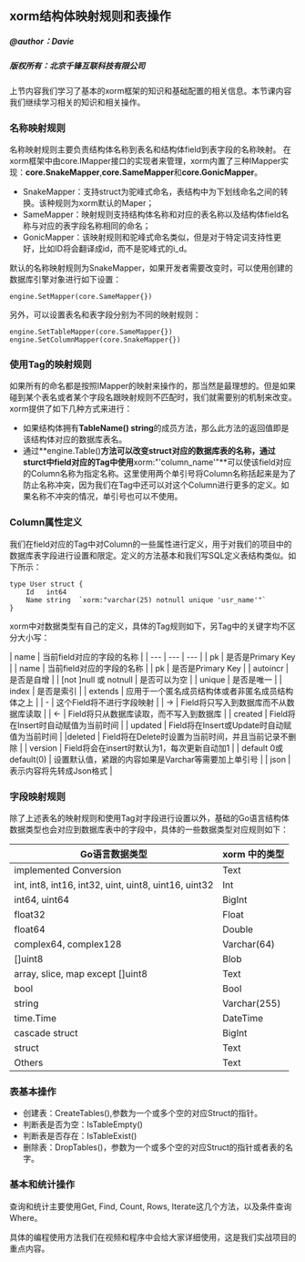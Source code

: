 ## xorm结构体映射规则和表操作
##### @author：Davie
##### 版权所有：北京千锋互联科技有限公司

上节内容我们学习了基本的xorm框架的知识和基础配置的相关信息。本节课内容我们继续学习相关的知识和相关操作。
### 名称映射规则
名称映射规则主要负责结构体名称到表名和结构体field到表字段的名称映射。
在xorm框架中由core.IMapper接口的实现者来管理，xorm内置了三种IMapper实现：**core.SnakeMapper**,**core.SameMapper**和**core.GonicMapper**。

* SnakeMapper：支持struct为驼峰式命名，表结构中为下划线命名之间的转换。该种规则为xorm默认的Maper；
* SameMapper：映射规则支持结构体名称和对应的表名称以及结构体field名称与对应的表字段名称相同的命名；
* GonicMapper：该映射规则和驼峰式命名类似，但是对于特定词支持性更好，比如ID将会翻译成id，而不是驼峰式的i_d。

默认的名称映射规则为SnakeMapper，如果开发者需要改变时，可以使用创建的数据库引擎对象进行如下设置：

```
engine.SetMapper(core.SameMapper{})
```
另外，可以设置表名和表字段分别为不同的映射规则：
```
engine.SetTableMapper(core.SameMapper{})
engine.SetColumnMapper(core.SnakeMapper{})
```
### 使用Tag的映射规则
如果所有的命名都是按照IMapper的映射来操作的，那当然是最理想的。但是如果碰到某个表名或者某个字段名跟映射规则不匹配时，我们就需要别的机制来改变。
xorm提供了如下几种方式来进行：
* 如果结构体拥有**TableName() string**的成员方法，那么此方法的返回值即是该结构体对应的数据库表名。
* 通过**engine.Table()**方法可以改变struct对应的数据库表的名称，通过sturct中field对应的Tag中使用**xorm:"'column_name'"**可以使该field对应的Column名称为指定名称。这里使用两个单引号将Column名称括起来是为了防止名称冲突，因为我们在Tag中还可以对这个Column进行更多的定义。如果名称不冲突的情况，单引号也可以不使用。

### Column属性定义
我们在field对应的Tag中对Column的一些属性进行定义，用于对我们的项目中的数据库表字段进行设置和限定。定义的方法基本和我们写SQL定义表结构类似。如下所示：

```
type User struct {
    Id   int64
    Name string  `xorm:"varchar(25) notnull unique 'usr_name'"`
}
```
xorm中对数据类型有自己的定义，具体的Tag规则如下，另Tag中的关键字均不区分大小写：

| name | 当前field对应的字段的名称  |
| --- | --- | --- |
| pk | 是否是Primary Key |
| name | 当前field对应的字段的名称 |
| pk   | 是否是Primary Key       |
| autoincr | 是否是自增 |
| [not ]null 或 notnull | 是否可以为空 |
| unique | 是否是唯一 |
| index | 是否是索引 |
| extends | 应用于一个匿名成员结构体或者非匿名成员结构体之上 |
| - | 这个Field将不进行字段映射 |
| -> | Field将只写入到数据库而不从数据库读取 |
| <- | Field将只从数据库读取，而不写入到数据库 |
| created | Field将在Insert时自动赋值为当前时间 |
| updated | Field将在Insert或Update时自动赋值为当前时间 |
|deleted | Field将在Delete时设置为当前时间，并且当前记录不删除 |
| version | Field将会在insert时默认为1，每次更新自动加1 |
| default 0或default(0) | 设置默认值，紧跟的内容如果是Varchar等需要加上单引号 |
| json | 表示内容将先转成Json格式 |

### 字段映射规则
除了上述表名的映射规则和使用Tag对字段进行设置以外，基础的Go语言结构体数据类型也会对应到数据库表中的字段中，具体的一些数据类型对应规则如下：

| Go语言数据类型 | xorm 中的类型 |
| -------------| -------------|
| implemented Conversion | Text |
| int, int8, int16, int32, uint, uint8, uint16, uint32 | Int |
| int64, uint64 | BigInt |
| float32 | Float |
| float64 | Double |
| complex64, complex128 | Varchar(64) |
| []uint8 | Blob |
| array, slice, map except []uint8 | Text |
| bool | Bool |
| string | Varchar(255) |
| time.Time | DateTime |
| cascade struct | BigInt |
| struct | Text |
| Others | Text |

### 表基本操作
* 创建表：CreateTables(),参数为一个或多个空的对应Struct的指针。
* 判断表是否为空：IsTableEmpty()
* 判断表是否存在：IsTableExist()
* 删除表：DropTables()，参数为一个或多个空的对应Struct的指针或者表的名字。

### 基本和统计操作
查询和统计主要使用Get, Find, Count, Rows, Iterate这几个方法，以及条件查询Where。

具体的编程使用方法我们在视频和程序中会给大家详细使用，这是我们实战项目的重点内容。

